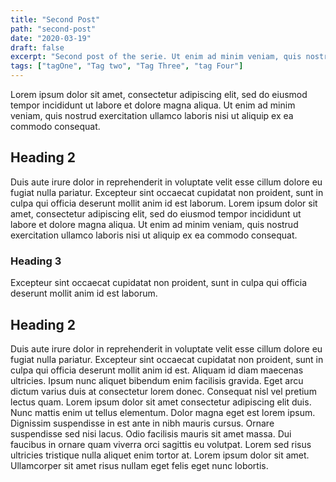 ```yaml
---
title: "Second Post"
path: "second-post"
date: "2020-03-19"
draft: false
excerpt: "Second post of the serie. Ut enim ad minim veniam, quis nostrud exercitation ullamco laboris nisi ut aliquip ex ea commodo consequat."
tags: ["tagOne", "Tag two", "Tag Three", "tag Four"]
---
```


Lorem ipsum dolor sit amet, consectetur adipiscing elit, sed do eiusmod tempor incididunt ut labore et dolore magna aliqua. Ut enim ad minim veniam, quis nostrud exercitation ullamco laboris nisi ut aliquip ex ea commodo consequat.

## Heading 2

Duis aute irure dolor in reprehenderit in voluptate velit esse cillum dolore eu fugiat nulla pariatur. Excepteur sint occaecat cupidatat non proident, sunt in culpa qui officia deserunt mollit anim id est laborum. Lorem ipsum dolor sit amet, consectetur adipiscing elit, sed do eiusmod tempor incididunt ut labore et dolore magna aliqua. Ut enim ad minim veniam, quis nostrud exercitation ullamco laboris nisi ut aliquip ex ea commodo consequat.

### Heading 3

Excepteur sint occaecat cupidatat non proident, sunt in culpa qui officia deserunt mollit anim id est laborum.

## Heading 2

Duis aute irure dolor in reprehenderit in voluptate velit esse cillum dolore eu fugiat nulla pariatur. Excepteur sint occaecat cupidatat non proident, sunt in culpa qui officia deserunt mollit anim id est. Aliquam id diam maecenas ultricies. Ipsum nunc aliquet bibendum enim facilisis gravida. Eget arcu dictum varius duis at consectetur lorem donec. Consequat nisl vel pretium lectus quam. Lorem ipsum dolor sit amet consectetur adipiscing elit duis. Nunc mattis enim ut tellus elementum. Dolor magna eget est lorem ipsum. Dignissim suspendisse in est ante in nibh mauris cursus. Ornare suspendisse sed nisi lacus. Odio facilisis mauris sit amet massa. Dui faucibus in ornare quam viverra orci sagittis eu volutpat. Lorem sed risus ultricies tristique nulla aliquet enim tortor at. Lorem ipsum dolor sit amet. Ullamcorper sit amet risus nullam eget felis eget nunc lobortis.
